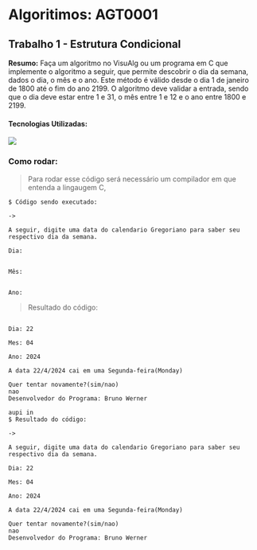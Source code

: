 # Algoritimos: AGT0001
## Trabalho 1 - Estrutura Condicional

**Resumo:**
Faça um algoritmo no VisuAlg ou um programa em C que implemente o
algoritmo a seguir, que permite descobrir o dia da semana, dados o dia, o mês e o ano.
Este método é válido desde o dia 1 de janeiro de 1800 até o fim do ano 2199.
O algoritmo deve validar a entrada, sendo que o dia deve estar entre 1 e 31, o mês
entre 1 e 12 e o ano entre 1800 e 2199.

#### Tecnologias Utilizadas:
<img src="https://img.shields.io/badge/C-00599C?style=for-the-badge&logo=c&logoColor=white">

### Como rodar:

> Para rodar esse código será necessário um compilador em que entenda a lingaugem C, 

``` 
$ Código sendo executado:

-> 

A seguir, digite uma data do calendario Gregoriano para saber seu respectivo dia da semana. 

Dia: 


Mês:


Ano:

```

> Resultado do código:

```A seguir, digite uma data do calendario Gregoriano para saber seu respectivo dia da semana. 

Dia: 22

Mes: 04

Ano: 2024

A data 22/4/2024 cai em uma Segunda-feira(Monday)

Quer tentar novamente?(sim/nao)
nao
Desenvolvedor do Programa: Bruno Werner

aupi in 
$ Resultado do código: 

-> 

A seguir, digite uma data do calendario Gregoriano para saber seu respectivo dia da semana. 

Dia: 22

Mes: 04

Ano: 2024

A data 22/4/2024 cai em uma Segunda-feira(Monday)

Quer tentar novamente?(sim/nao)
nao
Desenvolvedor do Programa: Bruno Werner

```
